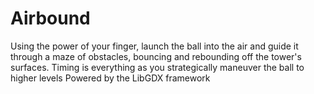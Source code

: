 # Airbound
Using the power of your finger, launch the ball into the air and guide it through a maze of obstacles, bouncing and rebounding off the tower's surfaces. Timing is everything as you strategically maneuver the ball to higher levels
Powered by the LibGDX framework
